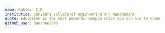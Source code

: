 ```yaml
---
name: Rakshan C.K 
institution: Sahyadri college of engineering and Management 
quote: Education is the most powerful weapon which you can use to change the world. 
github_user: Rakshan2000
---
```

